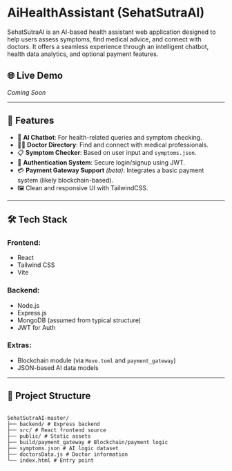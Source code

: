 # AiHealthAssistant (SehatSutraAI)

SehatSutraAI is an AI-based health assistant web application designed to help users assess symptoms, find medical advice, and connect with doctors. It offers a seamless experience through an intelligent chatbot, health data analytics, and optional payment features.

## 🌐 Live Demo
*Coming Soon*

---

## 🚀 Features

- 🤖 **AI Chatbot**: For health-related queries and symptom checking.
- 👨‍⚕️ **Doctor Directory**: Find and connect with medical professionals.
- 📋 **Symptom Checker**: Based on user input and `symptoms.json`.
- 🔐 **Authentication System**: Secure login/signup using JWT.
- 💳 **Payment Gateway Support** *(beta)*: Integrates a basic payment system (likely blockchain-based).
- 🖼️ Clean and responsive UI with TailwindCSS.

---

## 🛠️ Tech Stack

### Frontend:
- React
- Tailwind CSS
- Vite

### Backend:
- Node.js
- Express.js
- MongoDB (assumed from typical structure)
- JWT for Auth

### Extras:
- Blockchain module (via `Move.toml` and `payment_gateway`)
- JSON-based AI data models

---
## 📁 Project Structure

```plaintext

SehatSutraAI-master/
├── backend/ # Express backend
├── src/ # React frontend source
├── public/ # Static assets
├── build/payment_gateway # Blockchain/payment logic
├── symptoms.json # AI logic dataset
├── doctorsData.js # Doctor information
└── index.html # Entry point


